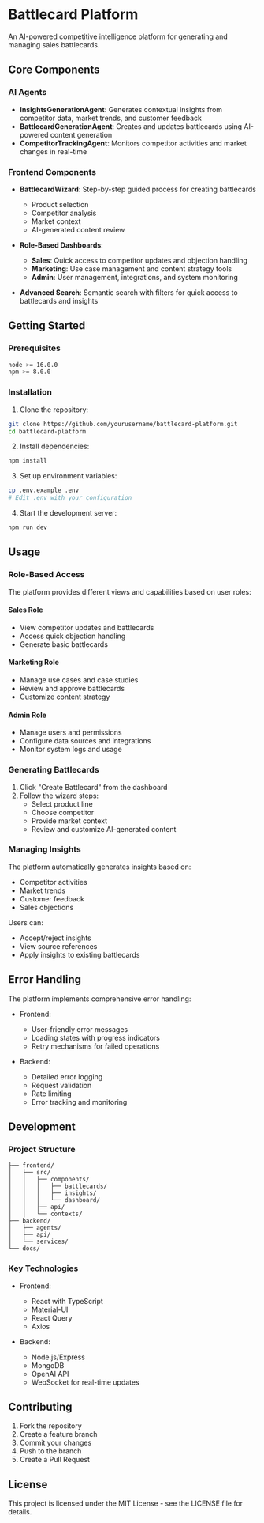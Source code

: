 # Battlecard Platform

An AI-powered competitive intelligence platform for generating and managing sales battlecards.

## Core Components

### AI Agents

- **InsightsGenerationAgent**: Generates contextual insights from competitor data, market trends, and customer feedback
- **BattlecardGenerationAgent**: Creates and updates battlecards using AI-powered content generation
- **CompetitorTrackingAgent**: Monitors competitor activities and market changes in real-time

### Frontend Components

- **BattlecardWizard**: Step-by-step guided process for creating battlecards
  - Product selection
  - Competitor analysis
  - Market context
  - AI-generated content review
  
- **Role-Based Dashboards**:
  - **Sales**: Quick access to competitor updates and objection handling
  - **Marketing**: Use case management and content strategy tools
  - **Admin**: User management, integrations, and system monitoring

- **Advanced Search**: Semantic search with filters for quick access to battlecards and insights

## Getting Started

### Prerequisites

```bash
node >= 16.0.0
npm >= 8.0.0
```

### Installation

1. Clone the repository:
```bash
git clone https://github.com/yourusername/battlecard-platform.git
cd battlecard-platform
```

2. Install dependencies:
```bash
npm install
```

3. Set up environment variables:
```bash
cp .env.example .env
# Edit .env with your configuration
```

4. Start the development server:
```bash
npm run dev
```

## Usage

### Role-Based Access

The platform provides different views and capabilities based on user roles:

#### Sales Role
- View competitor updates and battlecards
- Access quick objection handling
- Generate basic battlecards

#### Marketing Role
- Manage use cases and case studies
- Review and approve battlecards
- Customize content strategy

#### Admin Role
- Manage users and permissions
- Configure data sources and integrations
- Monitor system logs and usage

### Generating Battlecards

1. Click "Create Battlecard" from the dashboard
2. Follow the wizard steps:
   - Select product line
   - Choose competitor
   - Provide market context
   - Review and customize AI-generated content

### Managing Insights

The platform automatically generates insights based on:
- Competitor activities
- Market trends
- Customer feedback
- Sales objections

Users can:
- Accept/reject insights
- View source references
- Apply insights to existing battlecards

## Error Handling

The platform implements comprehensive error handling:

- Frontend:
  - User-friendly error messages
  - Loading states with progress indicators
  - Retry mechanisms for failed operations

- Backend:
  - Detailed error logging
  - Request validation
  - Rate limiting
  - Error tracking and monitoring

## Development

### Project Structure

```
├── frontend/
│   ├── src/
│   │   ├── components/
│   │   │   ├── battlecards/
│   │   │   ├── insights/
│   │   │   └── dashboard/
│   │   ├── api/
│   │   └── contexts/
├── backend/
│   ├── agents/
│   ├── api/
│   └── services/
└── docs/
```

### Key Technologies

- Frontend:
  - React with TypeScript
  - Material-UI
  - React Query
  - Axios

- Backend:
  - Node.js/Express
  - MongoDB
  - OpenAI API
  - WebSocket for real-time updates

## Contributing

1. Fork the repository
2. Create a feature branch
3. Commit your changes
4. Push to the branch
5. Create a Pull Request

## License

This project is licensed under the MIT License - see the LICENSE file for details. 